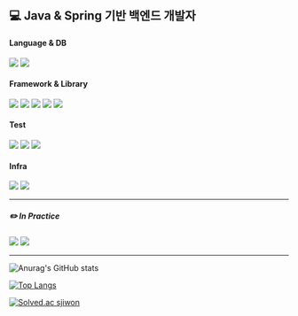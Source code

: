 <div>
  <h2> 💻 Java & Spring 기반 백엔드 개발자</h2>
  <h4> Language & DB </h4>
  <img src="https://img.shields.io/badge/JAVA-7FADF2?style=flat&logo=OpenJDK&logoColor=black">
  <img src="https://img.shields.io/badge/MySQL-4479A1?style=flat&logo=MySQL&logoColor=white">
  <h4> Framework & Library </h4>
  <img src="https://img.shields.io/badge/Spring%20Boot-6DB33F?style=flat&logo=Spring Boot&logoColor=white">
  <img src="https://img.shields.io/badge/Spring%20Security-6DB33F?style=flat&logo=Spring Security&logoColor=white">
  <img src="https://img.shields.io/badge/JPA (Hibernate)-00485B?style=flat&logo=Hibernate&logoColor=white">
  <img src="https://img.shields.io/badge/QueryDSL-6933FF?style=flat&logo=QEMU&logoColor=white">
  <img src="https://img.shields.io/badge/Swagger-6DB33F?style=flat&logo=Swagger&logoColor=white">
  <h4> Test </h4>
  <img src="https://img.shields.io/badge/JUnit5-1F36C7?style=flat&logo=JUnit5&logoColor=white">
  <img src="https://img.shields.io/badge/Mockito-EF3F56?style=flat&logo=Modrinth&logoColor=white">
  <img src="https://img.shields.io/badge/Spring%20REST%20Docs-6DB33F?style=flat&logo=Testing%20Library&logoColor=white">
  <h4> Infra </h4>
  <img src="https://img.shields.io/badge/Github%20Actions-2088FF?style=flat&logo=Github Actions&logoColor=white">
  <img src="https://img.shields.io/badge/Nginx-009639?style=flat&logo=Nginx&logoColor=white">
  <hr>
  <h5> ✏️ In Practice </h5>
  <img src="https://img.shields.io/badge/Kotlin-7F52FF?style=flat&logo=Kotlin&logoColor=white">
  <img src="https://img.shields.io/badge/Redis-DC382D?style=flat&logo=Redis&logoColor=white">
</div>
<hr>

![Anurag's GitHub stats](https://github-readme-stats.vercel.app/api?username=sjiwon&show_icons=true&custom_title=sjiwon's&nbsp;GitHub&nbsp;👀&hide_border=true&bg_color=DEG,614385,516395&text_color=FFFFFF&title_color=FFFFFF&icon_color=FF0000)

[![Top Langs](https://github-readme-stats.vercel.app/api/top-langs/?username=sjiwon&layout=compact&custom_title=My&nbsp;Language&nbsp;📖&hide_border=true&bg_color=DEG,614385,516395&text_color=FFFFFF&title_color=FFFFFF&icon_color=FF0000)](https://github.com/sjiwon/github-readme-stats)

[![Solved.ac sjiwon](http://mazassumnida.wtf/api/v2/generate_badge?boj=sjiwon)](https://solved.ac/sjiwon)
